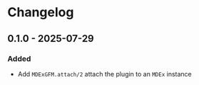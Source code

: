 # Changelog

## 0.1.0 - 2025-07-29

### Added
- Add `MDExGFM.attach/2` attach the plugin to an `MDEx` instance
